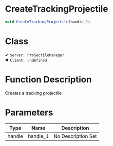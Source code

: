 # CreateTrackingProjectile
```js	
void CreateTrackingProjectile(handle_1)
```
# Class
✔ `Server: ProjectileManager`  
✖ `Client: undefined`  

# Function Description
Creates a tracking projectile
# Parameters
Type|Name|Description
--|--|--
handle|handle_1|No Description Set
